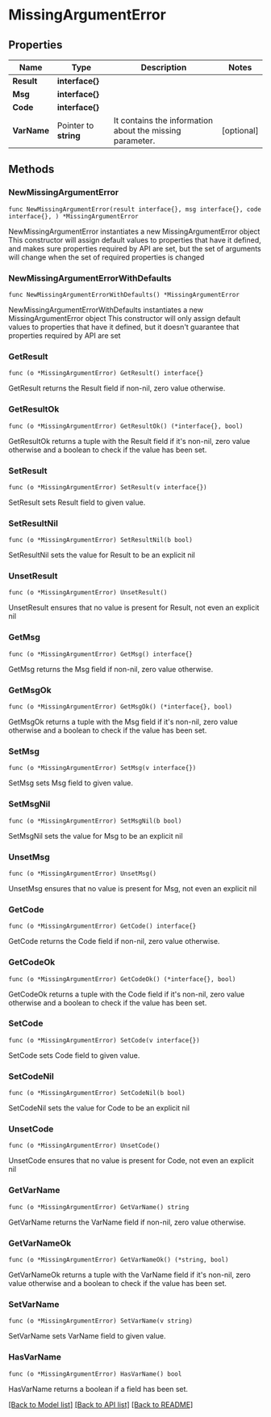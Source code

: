 # MissingArgumentError

## Properties

Name | Type | Description | Notes
------------ | ------------- | ------------- | -------------
**Result** | **interface{}** |  | 
**Msg** | **interface{}** |  | 
**Code** | **interface{}** |  | 
**VarName** | Pointer to **string** | It contains the information about the missing parameter.  | [optional] 

## Methods

### NewMissingArgumentError

`func NewMissingArgumentError(result interface{}, msg interface{}, code interface{}, ) *MissingArgumentError`

NewMissingArgumentError instantiates a new MissingArgumentError object
This constructor will assign default values to properties that have it defined,
and makes sure properties required by API are set, but the set of arguments
will change when the set of required properties is changed

### NewMissingArgumentErrorWithDefaults

`func NewMissingArgumentErrorWithDefaults() *MissingArgumentError`

NewMissingArgumentErrorWithDefaults instantiates a new MissingArgumentError object
This constructor will only assign default values to properties that have it defined,
but it doesn't guarantee that properties required by API are set

### GetResult

`func (o *MissingArgumentError) GetResult() interface{}`

GetResult returns the Result field if non-nil, zero value otherwise.

### GetResultOk

`func (o *MissingArgumentError) GetResultOk() (*interface{}, bool)`

GetResultOk returns a tuple with the Result field if it's non-nil, zero value otherwise
and a boolean to check if the value has been set.

### SetResult

`func (o *MissingArgumentError) SetResult(v interface{})`

SetResult sets Result field to given value.


### SetResultNil

`func (o *MissingArgumentError) SetResultNil(b bool)`

 SetResultNil sets the value for Result to be an explicit nil

### UnsetResult
`func (o *MissingArgumentError) UnsetResult()`

UnsetResult ensures that no value is present for Result, not even an explicit nil
### GetMsg

`func (o *MissingArgumentError) GetMsg() interface{}`

GetMsg returns the Msg field if non-nil, zero value otherwise.

### GetMsgOk

`func (o *MissingArgumentError) GetMsgOk() (*interface{}, bool)`

GetMsgOk returns a tuple with the Msg field if it's non-nil, zero value otherwise
and a boolean to check if the value has been set.

### SetMsg

`func (o *MissingArgumentError) SetMsg(v interface{})`

SetMsg sets Msg field to given value.


### SetMsgNil

`func (o *MissingArgumentError) SetMsgNil(b bool)`

 SetMsgNil sets the value for Msg to be an explicit nil

### UnsetMsg
`func (o *MissingArgumentError) UnsetMsg()`

UnsetMsg ensures that no value is present for Msg, not even an explicit nil
### GetCode

`func (o *MissingArgumentError) GetCode() interface{}`

GetCode returns the Code field if non-nil, zero value otherwise.

### GetCodeOk

`func (o *MissingArgumentError) GetCodeOk() (*interface{}, bool)`

GetCodeOk returns a tuple with the Code field if it's non-nil, zero value otherwise
and a boolean to check if the value has been set.

### SetCode

`func (o *MissingArgumentError) SetCode(v interface{})`

SetCode sets Code field to given value.


### SetCodeNil

`func (o *MissingArgumentError) SetCodeNil(b bool)`

 SetCodeNil sets the value for Code to be an explicit nil

### UnsetCode
`func (o *MissingArgumentError) UnsetCode()`

UnsetCode ensures that no value is present for Code, not even an explicit nil
### GetVarName

`func (o *MissingArgumentError) GetVarName() string`

GetVarName returns the VarName field if non-nil, zero value otherwise.

### GetVarNameOk

`func (o *MissingArgumentError) GetVarNameOk() (*string, bool)`

GetVarNameOk returns a tuple with the VarName field if it's non-nil, zero value otherwise
and a boolean to check if the value has been set.

### SetVarName

`func (o *MissingArgumentError) SetVarName(v string)`

SetVarName sets VarName field to given value.

### HasVarName

`func (o *MissingArgumentError) HasVarName() bool`

HasVarName returns a boolean if a field has been set.


[[Back to Model list]](../README.md#documentation-for-models) [[Back to API list]](../README.md#documentation-for-api-endpoints) [[Back to README]](../README.md)


